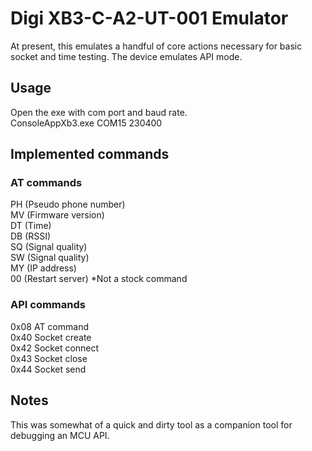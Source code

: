 # Digi XB3-C-A2-UT-001 Emulator
At present, this emulates a handful of core
actions necessary for basic socket and time testing.
The device emulates API mode.
## Usage
Open the exe with com port and baud rate.<br>
ConsoleAppXb3.exe COM15 230400
## Implemented commands
### AT commands
PH (Pseudo phone number)<br>
MV (Firmware version)<br>
DT (Time)<br>
DB (RSSI)<br>
SQ (Signal quality)<br>
SW (Signal quality)<br>
MY (IP address)<br>
00 (Restart server) *Not a stock command
### API commands
0x08 AT command<br>
0x40 Socket create<br>
0x42 Socket connect<br>
0x43 Socket close<br>
0x44 Socket send<br>
## Notes
This was somewhat of a quick and dirty tool as a
companion tool for debugging an MCU API.
